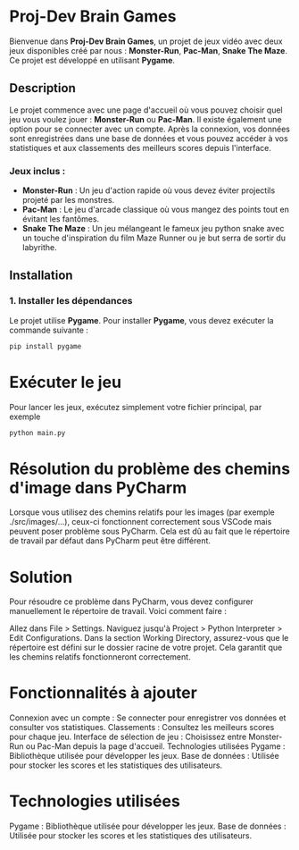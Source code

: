 # Proj-Dev Brain Games

Bienvenue dans **Proj-Dev Brain Games**, un projet de jeux vidéo avec deux jeux disponibles créé par nous : **Monster-Run**, **Pac-Man**, **Snake The Maze**. Ce projet est développé en utilisant **Pygame**.

## Description

Le projet commence avec une page d'accueil où vous pouvez choisir quel jeu vous voulez jouer : **Monster-Run** ou **Pac-Man**. Il existe également une option pour se connecter avec un compte. Après la connexion, vos données sont enregistrées dans une base de données et vous pouvez accéder à vos statistiques et aux classements des meilleurs scores depuis l'interface.

### Jeux inclus :

- **Monster-Run** : Un jeu d'action rapide où vous devez éviter projectils projeté par les monstres.
- **Pac-Man** : Le jeu d'arcade classique où vous mangez des points tout en évitant les fantômes.
- **Snake The Maze** : Un jeu mélangeant le fameux jeu python snake avec un touche d'inspiration du film Maze Runner ou je but serra de sortir du labyrithe.

## Installation

### 1. Installer les dépendances

Le projet utilise **Pygame**. Pour installer **Pygame**, vous devez exécuter la commande suivante :

```bash
pip install pygame

```

# Exécuter le jeu
Pour lancer les jeux, exécutez simplement votre fichier principal, par exemple 

```bash
python main.py
```


# Résolution du problème des chemins d'image dans PyCharm

Lorsque vous utilisez des chemins relatifs pour les images (par exemple ./src/images/...), ceux-ci fonctionnent correctement sous VSCode mais peuvent poser problème sous PyCharm. Cela est dû au fait que le répertoire de travail par défaut dans PyCharm peut être différent.

# Solution
Pour résoudre ce problème dans PyCharm, vous devez configurer manuellement le répertoire de travail. Voici comment faire :

Allez dans File > Settings.
Naviguez jusqu'à Project > Python Interpreter > Edit Configurations.
Dans la section Working Directory, assurez-vous que le répertoire est défini sur le dossier racine de votre projet. Cela garantit que les chemins relatifs fonctionneront correctement.


###

# Fonctionnalités à ajouter

Connexion avec un compte : Se connecter pour enregistrer vos données et consulter vos statistiques.
Classements : Consultez les meilleurs scores pour chaque jeu.
Interface de sélection de jeu : Choisissez entre Monster-Run ou Pac-Man depuis la page d'accueil.
Technologies utilisées
Pygame : Bibliothèque utilisée pour développer les jeux.
Base de données : Utilisée pour stocker les scores et les statistiques des utilisateurs.

### 


# Technologies utilisées
Pygame : Bibliothèque utilisée pour développer les jeux.
Base de données : Utilisée pour stocker les scores et les statistiques des utilisateurs.